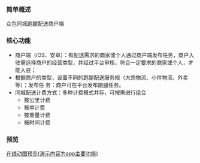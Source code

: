 ### 简单概述
众包同城跑腿配送商户端

### 核心功能
* 商户端（iOS、安卓）：有配送需求的商家或个人通过商户端发布任务，商户入驻需选择商户的经营类型，并经过平台审核，符合一定要求的商家或个人，才能入驻；
* 根据商户的类型，设置不同的跑腿配送服务规（大宗物流、小件物流、外卖等）；发布任 务：商户可在平台发布跑腿任务。
* 同城配送计费方式：多种计费模式并存，可按需进行组合
  * 按公里计费
  * 按单计费
  * 按重量计费
  * 按时间计费
### 预览   
  [在线动图预览(演示内容为app主要功能)](https://github.com/all3nyuan/delivery/raw/master/delivery-demo.gif)




